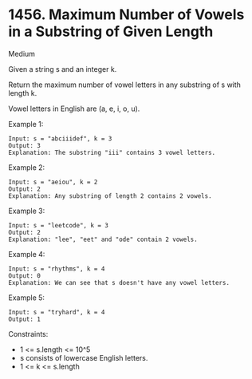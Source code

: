 # 1456. Maximum Number of Vowels in a Substring of Given Length
Medium

Given a string s and an integer k.

Return the maximum number of vowel letters in any substring of s with length k.

Vowel letters in English are (a, e, i, o, u).



Example 1:
```
Input: s = "abciiidef", k = 3
Output: 3
Explanation: The substring "iii" contains 3 vowel letters.
```
Example 2:
```
Input: s = "aeiou", k = 2
Output: 2
Explanation: Any substring of length 2 contains 2 vowels.
```
Example 3:
```
Input: s = "leetcode", k = 3
Output: 2
Explanation: "lee", "eet" and "ode" contain 2 vowels.
```
Example 4:
```
Input: s = "rhythms", k = 4
Output: 0
Explanation: We can see that s doesn't have any vowel letters.
```
Example 5:
```
Input: s = "tryhard", k = 4
Output: 1
```


Constraints:

* 1 <= s.length <= 10^5
* s consists of lowercase English letters.
* 1 <= k <= s.length
